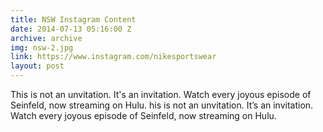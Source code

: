 ```yaml
---
title: NSW Instagram Content
date: 2014-07-13 05:16:00 Z
archive: archive
img: nsw-2.jpg
link: https://www.instagram.com/nikesportswear
layout: post
---
```


This is not an unvitation. It's an invitation. Watch every joyous episode of Seinfeld, now streaming on Hulu. his is not an unvitation. It’s an invitation. Watch every joyous episode of Seinfeld, now streaming on Hulu.
